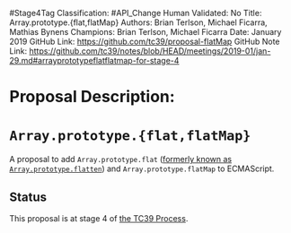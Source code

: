 #Stage4Tag
Classification: #API_Change
Human Validated: No
Title: Array.prototype.{flat,flatMap}
Authors: Brian Terlson, Michael Ficarra, Mathias Bynens
Champions: Brian Terlson, Michael Ficarra
Date: January 2019
GitHub Link: https://github.com/tc39/proposal-flatMap
GitHub Note Link: https://github.com/tc39/notes/blob/HEAD/meetings/2019-01/jan-29.md#arrayprototypeflatflatmap-for-stage-4

# Proposal Description:
# `Array.prototype.{flat,flatMap}`

A proposal to add `Array.prototype.flat` ([formerly known as `Array.prototype.flatten`](https://developers.google.com/web/updates/2018/03/smooshgate)) and `Array.prototype.flatMap` to ECMAScript.

## Status

This proposal is at stage 4 of [the TC39 Process](https://tc39.github.io/process-document/).
